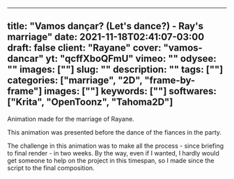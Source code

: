
---
title: "Vamos dançar? (Let's dance?) - Ray's marriage"
date: 2021-11-18T02:41:07-03:00
draft: false
client: "Rayane"
cover: "vamos-dancar"
yt: "qcffXboQFmU"
vimeo: ""
odysee: ""
images: [""]
slug: ""
description: ""
tags: [""]
categories: ["marriage", "2D", "frame-by-frame"]
images: [""]
keywords: [""]
softwares: ["Krita", "OpenToonz", "Tahoma2D"]
---

Animation made for the marriage of Rayane.

This animation was presented before the dance of the fiances in the party.

The challenge in this animation was to make all the process - since briefing to final render - in two weeks. By the way, even if I wanted, I hardly would get someone to help on the project in this timespan, so I made since the script to the final composition.

